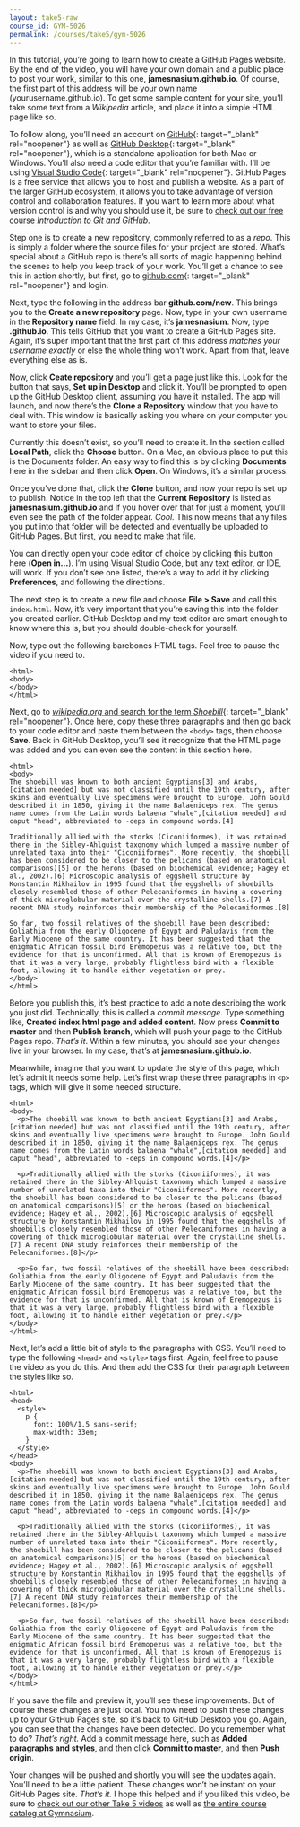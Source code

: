 ```yaml
---
layout: take5-raw
course_id: GYM-5026
permalink: /courses/take5/gym-5026
---
```


In this tutorial, you’re going to learn how to create a GitHub Pages website. By the end of the video, you will have your own domain and a public place to post your work, similar to this one, **jamesnasium.github.io**. Of course, the first part of this address will be your own name (yourusername.github.io). To get some sample content for your site, you’ll take some text from a <cite>Wikipedia</cite> article, and place it into a simple HTML page like so.

To follow along, you’ll need an account on [GitHub][1]{: target="_blank" rel="noopener"} as well as [GitHub Desktop][2]{: target="_blank" rel="noopener"}, which is a standalone application for both Mac or Windows.  You’ll also need a code editor that you’re familiar with. I’ll be using [Visual Studio Code][3]{: target="_blank" rel="noopener"}. GitHub Pages is a free service that allows you to host and publish a website. As a part of the larger GitHub ecosystem, it allows you to take advantage of version control and collaboration features. If you want to learn more about what version control is and why you should use it, be sure to [check out our free course <cite>Introduction to Git and GitHub</cite>][4].

Step one is to create a new repository, commonly referred to as a <i>repo</i>. This is simply a folder where the source files for your project are stored. What’s special about a GitHub repo is there’s all sorts of magic happening behind the scenes to help you keep track of your work. You’ll get a chance to see this in action shortly, but first, go to [github.com][1]{: target="_blank" rel="noopener"} and login.

Next, type the following in the address bar **github.com/new**. This brings you to the **Create a new repository** page. Now, type in your own username in the **Repository name** field. In my case, it’s **jamesnasium**. Now, type **.github.io**. This tells GitHub that you want to create a GitHub Pages site. Again, it’s super important that the first part of this address *matches your username exactly* or else the whole thing won’t work. Apart from that, leave everything else as is.

Now, click **Ceate repository** and you’ll get a page just like this. Look for the button that says, **Set up in Desktop** and click it. You’ll be prompted to open up the GitHub Desktop client, assuming you have it installed. The app will launch, and now there’s the **Clone a Repository** window that you have to deal with. This window is basically asking you where on your computer you want to store your files.

Currently this doesn’t exist, so you’ll need to create it. In the section called **Local Path**, click the **Choose** button. On a Mac, an obvious place to put this is the Documents folder. An easy way to find this is by clicking **Documents** here in the sidebar and then click **Open**. On Windows, it’s a similar process.

Once you’ve done that, click the **Clone** button, and now your repo is set up to publish. Notice in the top left that the **Current Repository** is listed as **jamesnasium.github.io** and if you hover over that for just a moment, you’ll even see the path of the folder appear. *Cool.* This now means that any files you put into that folder will be detected and eventually be uploaded to GitHub Pages. But first, you need to make that file.

You can directly open your code editor of choice by clicking this button here (**Open in…**). I’m using Visual Studio Code, but any text editor, or IDE, will work. If you don’t see one listed, there’s a way to add it by clicking **Preferences**, and following the directions.

The next step is to create a new file and choose **File > Save** and call this `index.html`. Now, it’s very important that you’re saving this into the folder you created earlier. GitHub Desktop and my text editor are smart enough to know where this is, but you should double-check for yourself.

Now, type out the following barebones HTML tags. Feel free to pause the video if you need to.

```markup
<html>
<body>
</body>
</html>
```

Next, go to [<cite>wikipedia.org</cite> and search for the term <i>Shoebill</i>][5]{: target="_blank" rel="noopener"}. Once here, copy these three paragraphs and then go back to your code editor and paste them between the `<body>` tags, then choose **Save**. Back in GitHub Desktop, you’ll see it recognize that the HTML page was added and you can even see the content in this section here.

```markup
<html>
<body>
The shoebill was known to both ancient Egyptians[3] and Arabs,[citation needed] but was not classified until the 19th century, after skins and eventually live specimens were brought to Europe. John Gould described it in 1850, giving it the name Balaeniceps rex. The genus name comes from the Latin words balaena "whale",[citation needed] and caput "head", abbreviated to -ceps in compound words.[4]

Traditionally allied with the storks (Ciconiiformes), it was retained there in the Sibley-Ahlquist taxonomy which lumped a massive number of unrelated taxa into their "Ciconiiformes". More recently, the shoebill has been considered to be closer to the pelicans (based on anatomical comparisons)[5] or the herons (based on biochemical evidence; Hagey et al., 2002).[6] Microscopic analysis of eggshell structure by Konstantin Mikhailov in 1995 found that the eggshells of shoebills closely resembled those of other Pelecaniformes in having a covering of thick microglobular material over the crystalline shells.[7] A recent DNA study reinforces their membership of the Pelecaniformes.[8]

So far, two fossil relatives of the shoebill have been described: Goliathia from the early Oligocene of Egypt and Paludavis from the Early Miocene of the same country. It has been suggested that the enigmatic African fossil bird Eremopezus was a relative too, but the evidence for that is unconfirmed. All that is known of Eremopezus is that it was a very large, probably flightless bird with a flexible foot, allowing it to handle either vegetation or prey.
</body>
</html>
```

Before you publish this, it’s best practice to add a note describing the work you just did. Technically, this is called a <i>commit message</i>. Type something like, **Created index.html page and added content**. Now press **Commit to master** and then **Publish branch**, which will push your page to the GitHub Pages repo. *That’s it*. Within a few minutes, you should see your changes live in your browser. In my case, that’s at **jamesnasium.github.io**.

Meanwhile, imagine that you want to update the style of this page, which let’s admit it needs some help. Let’s first wrap these three paragraphs in `<p>` tags, which will give it some needed structure.

```markup
<html>
<body>
  <p>The shoebill was known to both ancient Egyptians[3] and Arabs,[citation needed] but was not classified until the 19th century, after skins and eventually live specimens were brought to Europe. John Gould described it in 1850, giving it the name Balaeniceps rex. The genus name comes from the Latin words balaena "whale",[citation needed] and caput "head", abbreviated to -ceps in compound words.[4]</p>

  <p>Traditionally allied with the storks (Ciconiiformes), it was retained there in the Sibley-Ahlquist taxonomy which lumped a massive number of unrelated taxa into their "Ciconiiformes". More recently, the shoebill has been considered to be closer to the pelicans (based on anatomical comparisons)[5] or the herons (based on biochemical evidence; Hagey et al., 2002).[6] Microscopic analysis of eggshell structure by Konstantin Mikhailov in 1995 found that the eggshells of shoebills closely resembled those of other Pelecaniformes in having a covering of thick microglobular material over the crystalline shells.[7] A recent DNA study reinforces their membership of the Pelecaniformes.[8]</p>

  <p>So far, two fossil relatives of the shoebill have been described: Goliathia from the early Oligocene of Egypt and Paludavis from the Early Miocene of the same country. It has been suggested that the enigmatic African fossil bird Eremopezus was a relative too, but the evidence for that is unconfirmed. All that is known of Eremopezus is that it was a very large, probably flightless bird with a flexible foot, allowing it to handle either vegetation or prey.</p>
</body>
</html>
```

Next, let’s add a little bit of style to the paragraphs with CSS. You’ll need to type the following `<head>` and `<style>` tags first. Again, feel free to pause the video as you do this. And then add the CSS for their paragraph between the styles like so.

```markup
<html>
<head>
  <style>
    p {
      font: 100%/1.5 sans-serif;
      max-width: 33em;
    }
  </style>
</head>
<body>
  <p>The shoebill was known to both ancient Egyptians[3] and Arabs,[citation needed] but was not classified until the 19th century, after skins and eventually live specimens were brought to Europe. John Gould described it in 1850, giving it the name Balaeniceps rex. The genus name comes from the Latin words balaena "whale",[citation needed] and caput "head", abbreviated to -ceps in compound words.[4]</p>

  <p>Traditionally allied with the storks (Ciconiiformes), it was retained there in the Sibley-Ahlquist taxonomy which lumped a massive number of unrelated taxa into their "Ciconiiformes". More recently, the shoebill has been considered to be closer to the pelicans (based on anatomical comparisons)[5] or the herons (based on biochemical evidence; Hagey et al., 2002).[6] Microscopic analysis of eggshell structure by Konstantin Mikhailov in 1995 found that the eggshells of shoebills closely resembled those of other Pelecaniformes in having a covering of thick microglobular material over the crystalline shells.[7] A recent DNA study reinforces their membership of the Pelecaniformes.[8]</p>

  <p>So far, two fossil relatives of the shoebill have been described: Goliathia from the early Oligocene of Egypt and Paludavis from the Early Miocene of the same country. It has been suggested that the enigmatic African fossil bird Eremopezus was a relative too, but the evidence for that is unconfirmed. All that is known of Eremopezus is that it was a very large, probably flightless bird with a flexible foot, allowing it to handle either vegetation or prey.</p>
</body>
</html>
```

If you save the file and preview it, you’ll see these improvements. But of course these changes are just local. You now need to push these changes up to your GitHub Pages site, so it’s back to GitHub Desktop you go. Again, you can see that the changes have been detected. Do you remember what to do? *That’s right.* Add a commit message here, such as **Added paragraphs and styles**, and then click **Commit to master**, and then **Push origin**.

Your changes will be pushed and shortly you will see the updates again. You’ll need to be a little patient. These changes won’t be instant on your GitHub Pages site. *That’s it.* I hope this helped and if you liked this video, be sure to [check out our other Take 5 videos][6] as well as [the entire course catalog at Gymnasium][7].

[1]: https://github.com
[2]: https://desktop.github.com
[3]: https://code.visualstudio.com
[4]: https://thegymnasium.com/courses/GYM/006/0/about
[5]: https://en.wikipedia.org/wiki/Shoebill
[6]: https://thegymnasium.com/courses/take5
[7]: https://thegymnasium.com/courses
